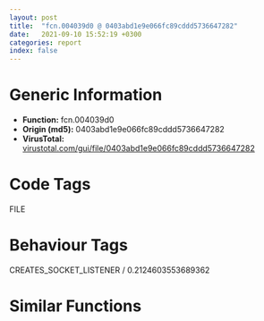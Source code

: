 ```yaml
---
layout: post
title:  "fcn.004039d0 @ 0403abd1e9e066fc89cddd5736647282"
date:   2021-09-10 15:52:19 +0300
categories: report
index: false
---
```


# Generic Information
- **Function:** fcn.004039d0
- **Origin (md5):** 0403abd1e9e066fc89cddd5736647282
- **VirusTotal:** [virustotal.com/gui/file/0403abd1e9e066fc89cddd5736647282][virustotal_ref]

# Code Tags
<span class="tag" id="FILE">FILE</span>


# Behaviour Tags
<span class="bhv-tag" id="CREATES_SOCKET_LISTENER">CREATES_SOCKET_LISTENER / 0.2124603553689362</span>

# Similar Functions
<script type="text/javascript" src="https://www.gstatic.com/charts/loader.js"></script>
<script type="text/javascript">

    google.charts.load('current', {'packages':['corechart']});
    google.charts.setOnLoadCallback(drawChart);

    function drawChart() {
    var data = new google.visualization.DataTable();
        data.addColumn('number', 'X');
        data.addColumn('number', 'Y');
        data.addColumn({type: 'string', role: 'tooltip', 'p': {'html': true}});
        data.addColumn({'type': 'string', 'role': 'style'});
        
        data.addRows([
    [-424.560791015625, 161.0481414794922, '<b><a href="/report/fcn.004039d0@0403abd1e9e066fc89cddd5736647282">fcn.004039d0</a><br>@0403abd1e9e066fc89cddd5736647282</b><br>push 0xffffffffffffffff<br>push 0x40c990<br>mov eax, dword<br>push eax<br>mov dword<br>sub esp, 0x34<br>push ebx<br>push ebp<br>push esi<br>push edi<br>xor esi, esi<br>lea ecx, [esp+0x14]<br>mov dword[esp+0x4c], esi<br>call sub.MFC42.DLL_CString::CString_1<br>lea ecx, [esp+0x20]<br>mov byte[esp+0x4c], 1<br>call sub.MFC42.DLL_CString::CString_1<br>lea ecx, [esp+0x28]<br>mov byte[esp+0x4c], 2<br>call fcn.0040c0cc<br>lea eax, [esp+0x54]<br>lea ecx, [esp+0x10]<br>push eax<br>mov byte[esp+0x50], 3<br>call sub.MFC42.DLL_CString::CString_2<br>lea ecx, [esp+0x18]<br>push 1<br>push ecx<br>lea ecx, [esp+0x18]<br>mov byte[esp+0x54], 4<br>call sub.MFC42.DLL_CString::Right<br>mov eax, dword[eax]<br>push 0x411508<br>push eax<br>call dword[sym.imp.MSVCRT.dll__mbscmp]<br>add esp, 8<br>lea ecx, [esp+0x18]<br>test eax, eax<br>setne bl<br>call fcn.0040bf10<br>test bl, bl<br>je 0x403a70<br>push 0x411508<br>lea ecx, [esp+0x14]<br>call sub.MFC42.DLL_CString::operator<br>push 0x4115f4<br>lea ecx, [esp+0x14]<br>call sub.MFC42.DLL_CString::operator<br>mov edx, dword[esp+0x10]<br>push esi<br>push edx<br>lea ecx, [esp+0x30]<br>call sub.MFC42.DLL_CFileFind::FindFile<br>cmp eax, esi<br>je 0x403b73<br>mov edi, dword[sym.imp.KERNEL32.dll_DeleteFileA]<br>mov ebx, dword[sym.imp.KERNEL32.dll_SetFileAttributesA]<br>lea ecx, [esp+0x28]<br>call sub.MFC42.DLL_CFileFind::FindNextFileA<br>mov ebp, eax<br>mov eax, dword[esp+0x28]<br>push 0x10<br>lea ecx, [esp+0x2c]<br>call dword[eax+0x40]<br>test eax, eax<br>je 0x403b05<br>lea ecx, [esp+0x28]<br>call sub.MFC42.DLL_CFileFind::IsDots<br>test eax, eax<br>jne 0x403b05<br>push ecx<br>mov ecx, esp<br>mov dword[esp+0x28], esp<br>push ecx<br>lea ecx, [esp+0x30]<br>call sub.MFC42.DLL_CFileFind::GetFilePath<br>call fcn.004039d0<br>add esp, 4<br>lea edx, [esp+0x18]<br>lea ecx, [esp+0x28]<br>push edx<br>call sub.MFC42.DLL_CFileFind::GetFilePath<br>mov eax, dword[eax]<br>push eax<br>call dword[sym.imp.KERNEL32.dll_RemoveDirectoryA]<br>lea ecx, [esp+0x18]<br>call fcn.0040bf10<br>jmp 0x403b6b<br>lea ecx, [esp+0x28]<br>call sub.MFC42.DLL_CFileFind::IsDots<br>test eax, eax<br>jne 0x403b6b<br>mov eax, dword[esp+0x28]<br>push 0x10<br>lea ecx, [esp+0x2c]<br>call dword[eax+0x40]<br>test eax, eax<br>jne 0x403b6b<br>lea ecx, [esp+0x1c]<br>push ecx<br>lea ecx, [esp+0x2c]<br>call sub.MFC42.DLL_CFileFind::GetFilePath<br>push eax<br>lea ecx, [esp+0x18]<br>mov byte[esp+0x50], 5<br>call fcn.0040bf64<br>lea ecx, [esp+0x1c]<br>mov byte[esp+0x4c], 4<br>call fcn.0040bf10<br>mov edx, dword[esp+0x14]<br>push edx<br>call edi<br>test eax, eax<br>jne 0x403b6b<br>mov eax, dword[esp+0x14]<br>and esi, 0xfffffffe<br>push esi<br>push eax<br>call ebx<br>mov ecx, dword[esp+0x14]<br>push ecx<br>call edi<br>test ebp, ebp<br>jne 0x403aa1<br>lea ecx, [esp+0x28]<br>call sub.MFC42.DLL_CFileFind::Close<br>lea ecx, [esp+0x10]<br>mov byte[esp+0x4c], 3<br>call fcn.0040bf10<br>lea ecx, [esp+0x28]<br>mov byte[esp+0x4c], 2<br>call sub.MFC42.DLL_CFileFind::CFileFind<br>lea ecx, [esp+0x20]<br>mov byte[esp+0x4c], 1<br>call fcn.0040bf10<br>lea ecx, [esp+0x14]<br>mov byte[esp+0x4c], 0<br>call fcn.0040bf10<br>lea ecx, [esp+0x54]<br>mov dword[esp+0x4c], 0xffffffff<br>call fcn.0040bf10<br>mov ecx, dword[esp+0x44]<br>pop edi<br>pop esi<br>pop ebp<br>mov dword<br>pop ebx<br>add esp, 0x40<br>ret <br><eoc> ', 'point { fill-color: #e0440e; }'],
[-202.67735290527344, 147.71844482421875, '<b><a href="/report/fcn.00484230@3e981d1767f44f5fe2446a49ffe52f4e">fcn.00484230</a><br>@3e981d1767f44f5fe2446a49ffe52f4e</b><br>push 0xffffffffffffffff<br>push 0x4c2ea8<br>mov eax, dword<br>push eax<br>mov dword<br>sub esp, 0x24<br>push edi<br>lea ecx, [esp+0x14]<br>call fcn.00484e10<br>mov dword[esp+0x14], 0x4d4144<br>mov ecx, dword[esp+0x38]<br>lea eax, [esp+0x14]<br>push eax<br>push ecx<br>mov dword[esp+0x38], 0<br>call fcn.00484310<br>mov edi, dword[esp+0x2c]<br>add esp, 8<br>shr edi, 2<br>dec edi<br>js 0x4842e5<br>push ebx<br>mov ebx, dword[esp+0x40]<br>push ebp<br>mov ebp, dword[sym.imp.USER32.dll_GetWindowRect]<br>push esi<br>mov edx, dword[esp+0x28]<br>lea eax, [esp+0x10]<br>push eax<br>mov esi, dword[edx+edi*4]<br>push esi<br>call ebp<br>lea ecx, [esp+0x10]<br>push ebx<br>lea edx, [esp+0x14]<br>push ecx<br>push edx<br>call dword[sym.imp.USER32.dll_IntersectRect]<br>lea eax, [esp+0x10]<br>push eax<br>call dword[sym.imp.USER32.dll_IsRectEmpty]<br>test eax, eax<br>jne 0x4842df<br>lea ecx, [esp+0x10]<br>push ecx<br>push esi<br>call fcn.004b5521<br>mov ecx, eax<br>call fcn.004ba4ec<br>push 0x705<br>lea edx, [esp+0x14]<br>push 0<br>push edx<br>push esi<br>call dword[sym.imp.USER32.dll_RedrawWindow]<br>dec edi<br>jns 0x48428b<br>pop esi<br>pop ebp<br>pop ebx<br>lea ecx, [esp+0x14]<br>mov dword[esp+0x30], 0xffffffff<br>mov dword[esp+0x14], 0x4d4120<br>call fcn.00485010<br>mov ecx, dword[esp+0x28]<br>pop edi<br>mov dword<br>add esp, 0x30<br>ret <br><eoc> ', 'null'],
[-410.2047119140625, -68.4517593383789, '<b><a href="/report/fcn.64073cf0@07e4412910bcf0f5969ef64c44eecb2d">fcn.64073cf0</a><br>@07e4412910bcf0f5969ef64c44eecb2d</b><br>sub esp, 0x464<br>mov eax, dword[0x641b8950]<br>xor eax, esp<br>mov dword[esp+0x460], eax<br>push ebx<br>push ebp<br>mov ebp, dword[esp+0x470]<br>lea eax, [esp+0x10]<br>push esi<br>mov esi, dword[esp+0x478]<br>push edi<br>push eax<br>mov dword[esp+0x1c], 0<br>call dword[sym.imp.Qt5Core.dll_public:_static_class_QString___cdecl_QSysInfo::machineHostName_void_]<br>add esp, 4<br>lea ecx, [esp+0x18]<br>call dword[sym.imp.Qt5Core.dll_public:_void___thiscall_QString::destructor_void_]<br>cmp dword[0x641b9d80], 0xfffffffe<br>jle 0x64073d44<br>call fcn.64074290<br>push 0xffffffffffffffff<br>lea ecx, [esp+0x14]<br>call sym<br>lea ecx, [esp+0x20]<br>call sym<br>push esi<br>lea ecx, [esp+0x24]<br>call sym<br>test al, al<br>je 0x64073f44<br>cmp dword[0x641b9d74], 0<br>je 0x64073e38<br>lea ecx, [esp+0x20]<br>call sym<br>lea ecx, [esp+0x20]<br>test eax, eax<br>jne 0x64073dbb<br>mov dword[esp+0x4c], eax<br>lea edi, [eax+0x10]<br>mov dword[esp+0x50], eax<br>lea esi, [esp+0x4c]<br>mov dword[esp+0x54], eax<br>mov dword[esp+0x58], eax<br>mov eax, 2<br>mov word[esp+0x4c], ax<br>call sym<br>push eax<br>call dword[sym.imp.WS2_32.dll_htonl]<br>mov dword[esp+0x50], eax<br>jmp 0x64073e13<br>xor eax, eax<br>lea esi, [esp+0x30]<br>mov dword[esp+0x30], eax<br>mov edi, 0x1c<br>mov dword[esp+0x34], eax<br>mov dword[esp+0x38], eax<br>mov dword[esp+0x3c], eax<br>mov dword[esp+0x40], eax<br>mov dword[esp+0x44], eax<br>mov dword[esp+0x48], eax<br>mov eax, 0x17<br>mov word[esp+0x30], ax<br>lea eax, [esp+0x5c]<br>push eax<br>call sym<br>mov ecx, eax<br>mov eax, dword[ecx]<br>mov dword[esp+0x38], eax<br>mov eax, dword[ecx+4]<br>mov dword[esp+0x3c], eax<br>mov eax, dword[ecx+8]<br>mov dword[esp+0x40], eax<br>mov eax, dword[ecx+0xc]<br>mov dword[esp+0x44], eax<br>push 0<br>push 0<br>push 0<br>push 0x401<br>lea eax, [esp+0x7c]<br>push eax<br>push edi<br>push esi<br>call dword[0x641b9d74]<br>test eax, eax<br>jne 0x64073e9b<br>push 0xffffffffffffffff<br>lea eax, [esp+0x70]<br>push eax<br>jmp 0x64073e79<br>lea eax, [esp+0x18]<br>mov ecx, esi<br>push eax<br>call dword[sym.imp.Qt5Core.dll_public:_class_QByteArray___thiscall_QString::toLatin1_void_]<br>mov ecx, eax<br>call dword[sym.imp.Qt5Core.dll_public:_char_const____thiscall_QByteArray::constData_void_const]<br>push eax<br>call dword[sym.imp.WS2_32.dll_inet_addr]<br>lea ecx, [esp+0x18]<br>mov dword[esp+0x2c], eax<br>call dword[sym.imp.Qt5Core.dll_public:_void___thiscall_QByteArray::destructor_void_]<br>push 2<br>push 4<br>lea eax, [esp+0x34]<br>push eax<br>call dword[sym.imp.WS2_32.dll_gethostbyaddr]<br>test eax, eax<br>je 0x64073e9b<br>push 0xffffffffffffffff<br>push dword[eax]<br>lea eax, [esp+0x20]<br>push eax<br>call dword[sym.imp.Qt5Core.dll_public:_static_class_QString___cdecl_QString::fromLatin1_char_const___int_]<br>add esp, 0xc<br>lea ecx, [esp+0x10]<br>push eax<br>call sym<br>lea ecx, [esp+0x18]<br>call dword[sym.imp.Qt5Core.dll_public:_void___thiscall_QString::destructor_void_]<br>lea eax, [esp+0x18]<br>push eax<br>lea ecx, [esp+0x14]<br>call sym<br>mov ecx, eax<br>call dword[sym.imp.Qt5Core.dll_public:_bool___thiscall_QString::isEmpty_void_const]<br>lea ecx, [esp+0x18]<br>mov bl, al<br>call dword[sym.imp.Qt5Core.dll_public:_void___thiscall_QString::destructor_void_]<br>test bl, bl<br>je 0x64073ee3<br>lea eax, [esp+0x18]<br>push eax<br>lea ecx, [esp+0x24]<br>call sym<br>push eax<br>lea ecx, [esp+0x14]<br>call sym<br>lea ecx, [esp+0x18]<br>call dword[sym.imp.Qt5Core.dll_public:_void___thiscall_QString::destructor_void_]<br>mov eax, dword[sym.imp.Qt5Core.dll_struct_QListData::Data_const_QListData::shared_null]<br>lea ecx, [esp+0x14]<br>mov dword[esp+0x14], eax<br>lea eax, [esp+0x20]<br>push eax<br>call fcn.64072cc0<br>lea eax, [esp+0x14]<br>push eax<br>lea ecx, [esp+0x14]<br>call sym<br>mov eax, dword[esp+0x14]<br>mov ecx, dword[eax]<br>test ecx, ecx<br>je 0x64073f29<br>cmp ecx, 0xffffffff<br>je 0x64073f33<br>or ecx, 0xffffffff<br>lock xadd<br>setne al<br>test al, al<br>jne 0x64073f33<br>mov eax, dword[esp+0x14]<br>push eax<br>lea ecx, [esp+0x18]<br>call fcn.6402afa0<br>lea eax, [esp+0x10]<br>mov ecx, ebp<br>push eax<br>call sym<br>jmp 0x64074263<br>lea eax, [esp+0x28]<br>push esi<br>push eax<br>call dword[sym.imp.Qt5Core.dll_public:_static_class_QByteArray___cdecl_QUrl::toAce_class_QString_const__]<br>add esp, 8<br>lea ecx, [esp+0x10]<br>push esi<br>call sym<br>lea ecx, [esp+0x28]<br>call dword[sym.imp.Qt5Core.dll_public:_bool___thiscall_QByteArray::isEmpty_void_const]<br>test al, al<br>je 0x64073ff7<br>push 1<br>lea ecx, [esp+0x14]<br>call sym<br>mov ecx, esi<br>call dword[sym.imp.Qt5Core.dll_public:_bool___thiscall_QString::isEmpty_void_const]<br>mov ecx, 0x641af2e4<br>push 0xffffffffffffffff<br>push 0<br>test al, al<br>je 0x64073faa<br>push str.No_host_name_given<br>lea eax, [esp+0x30]<br>mov ebx, 1<br>push eax<br>call dword[sym.imp.Qt5Core.dll_public:_class_QString___thiscall_QMetaObject::tr_char_const___char_const___int_]<br>lea eax, [esp+0x24]<br>jmp 0x64073fc3<br>push str.Invalid_hostname<br>lea eax, [esp+0x28]<br>mov ebx, 2<br>push eax<br>call dword[sym.imp.Qt5Core.dll_public:_class_QString___thiscall_QMetaObject::tr_char_const___char_const___int_]<br>lea eax, [esp+0x1c]<br>push eax<br>lea ecx, [esp+0x14]<br>call sym<br>test bl, 2<br>je 0x64073fdf<br>lea ecx, [esp+0x1c]<br>and ebx, 0xfffffffd<br>call dword[sym.imp.Qt5Core.dll_public:_void___thiscall_QString::destructor_void_]<br>test bl, 1<br>je 0x6407424d<br>lea ecx, [esp+0x24]<br>call dword[sym.imp.Qt5Core.dll_public:_void___thiscall_QString::destructor_void_]<br>jmp 0x6407424d<br>cmp dword[0x641b9d78], 0<br>je 0x6407414d<br>cmp dword[0x641b9d7c], 0<br>je 0x6407414d<br>lea eax, [esp+0x18]<br>push eax<br>push 0<br>push 0<br>lea ecx, [esp+0x34]<br>call dword[sym.imp.Qt5Core.dll_public:_char_const____thiscall_QByteArray::constData_void_const]<br>push eax<br>call dword[0x641b9d78]<br>test eax, eax<br>jne 0x64074239<br>mov esi, dword[esp+0x18]<br>mov eax, dword[sym.imp.Qt5Core.dll_struct_QListData::Data_const_QListData::shared_null]<br>mov dword[esp+0x14], eax<br>test esi, esi<br>je 0x64074130<br>mov ebx, dword[sym.imp.WS2_32.dll_ntohl]<br>mov edi, dword[sym.imp.Qt5Core.dll_public:_class_QString___thiscall_QMetaObject::tr_char_const___char_const___int_]<br>mov eax, dword[esi+4]<br>sub eax, 2<br>je 0x640740e1<br>sub eax, 0x15<br>je 0x640740a2<br>push 2<br>lea ecx, [esp+0x14]<br>call sym<br>push 0xffffffffffffffff<br>push 0<br>push str.Unknown_address_type<br>lea eax, [esp+0x38]<br>mov ecx, 0x641af2e4<br>push eax<br>call edi<br>lea eax, [esp+0x2c]<br>push eax<br>lea ecx, [esp+0x14]<br>call sym<br>lea ecx, [esp+0x2c]<br>call dword[sym.imp.Qt5Core.dll_public:_void___thiscall_QString::destructor_void_]<br>jmp 0x64074125<br>lea ecx, [esp+0x24]<br>call sym<br>mov eax, dword[esi+0x18]<br>lea ecx, [esp+0x24]<br>add eax, 8<br>push eax<br>call sym<br>lea eax, [esp+0x24]<br>push eax<br>lea ecx, [esp+0x18]<br>call fcn.64073ca0<br>test al, al<br>jne 0x640740db<br>lea eax, [esp+0x24]<br>push eax<br>lea ecx, [esp+0x18]<br>call fcn.64072cc0<br>lea ecx, [esp+0x24]<br>jmp 0x64074120<br>lea ecx, [esp+0x1c]<br>call sym<br>mov eax, dword[esi+0x18]<br>push dword[eax+4]<br>call ebx<br>push eax<br>lea ecx, [esp+0x20]<br>call sym<br>lea eax, [esp+0x1c]<br>push eax<br>lea ecx, [esp+0x18]<br>call fcn.64073ca0<br>test al, al<br>jne 0x6407411c<br>lea eax, [esp+0x1c]<br>push eax<br>lea ecx, [esp+0x18]<br>call fcn.64072cc0<br>lea ecx, [esp+0x1c]<br>call sym<br>mov esi, dword[esi+0x1c]<br>test esi, esi<br>jne 0x64074054<br>lea eax, [esp+0x14]<br>push eax<br>lea ecx, [esp+0x14]<br>call sym<br>push dword[esp+0x18]<br>call dword[0x641b9d7c]<br>jmp 0x6407420c<br>lea ecx, [esp+0x28]<br>call dword[sym.imp.Qt5Core.dll_public:_char_const____thiscall_QByteArray::constData_void_const]<br>push eax<br>call dword[sym.imp.WS2_32.dll_gethostbyname]<br>test eax, eax<br>je 0x64074239<br>mov ecx, dword[sym.imp.Qt5Core.dll_struct_QListData::Data_const_QListData::shared_null]<br>mov dword[esp+0x14], ecx<br>movsx ecx, word[eax+8]<br>sub ecx, 2<br>je 0x640741b7<br>push 2<br>lea ecx, [esp+0x14]<br>call sym<br>push 0xffffffffffffffff<br>push 0<br>push str.Unknown_address_type<br>lea eax, [esp+0x24]<br>mov ecx, 0x641af2e4<br>push eax<br>call dword[sym.imp.Qt5Core.dll_public:_class_QString___thiscall_QMetaObject::tr_char_const___char_const___int_]<br>lea eax, [esp+0x18]<br>push eax<br>lea ecx, [esp+0x14]<br>call sym<br>lea ecx, [esp+0x18]<br>call dword[sym.imp.Qt5Core.dll_public:_void___thiscall_QString::destructor_void_]<br>jmp 0x640741fe<br>mov esi, dword[eax+0xc]<br>mov edi, dword[esi]<br>test edi, edi<br>je 0x640741fe<br>mov ebx, dword[sym.imp.WS2_32.dll_ntohl]<br>lea ecx, [esp+0x1c]<br>call sym<br>push dword[edi]<br>call ebx<br>push eax<br>lea ecx, [esp+0x20]<br>call sym<br>lea eax, [esp+0x1c]<br>push eax<br>lea ecx, [esp+0x18]<br>call fcn.64072cc0<br>lea ecx, [esp+0x1c]<br>call sym<br>mov edi, dword[esi+4]<br>lea esi, [esi+4]<br>test edi, edi<br>jne 0x640741c6<br>lea eax, [esp+0x14]<br>push eax<br>lea ecx, [esp+0x14]<br>call sym<br>mov eax, dword[esp+0x14]<br>mov ecx, dword[eax]<br>test ecx, ecx<br>je 0x6407422d<br>cmp ecx, 0xffffffff<br>je 0x6407424d<br>or ecx, 0xffffffff<br>lock xadd<br>setne al<br>test al, al<br>jne 0x6407424d<br>mov eax, dword[esp+0x14]<br>push eax<br>lea ecx, [esp+0x18]<br>call fcn.6402afa0<br>jmp 0x6407424d<br>lea eax, [esp+0x10]<br>push eax<br>call dword[sym.imp.WS2_32.dll_WSAGetLastError]<br>push eax<br>call fcn.64074440<br>add esp, 8<br>lea eax, [esp+0x10]<br>mov ecx, ebp<br>push eax<br>call sym<br>lea ecx, [esp+0x28]<br>call dword[sym.imp.Qt5Core.dll_public:_void___thiscall_QByteArray::destructor_void_]<br>lea ecx, [esp+0x20]<br>call sym<br>lea ecx, [esp+0x10]<br>call sym<br>mov ecx, dword[esp+0x470]<br>mov eax, ebp<br>pop edi<br>pop esi<br>pop ebp<br>pop ebx<br>xor ecx, esp<br>call fcn.641429ea<br>add esp, 0x464<br>ret <br><eoc> ', 'null'],
[-34.54599380493164, 2.3388893604278564, '<b><a href="/report/fcn.005279a0@c60344b51fa39a329b92557d24ff7670">fcn.005279a0</a><br>@c60344b51fa39a329b92557d24ff7670</b><br>push ebp<br>mov ebp, esp<br>and esp, 0xfffffff8<br>push 0xffffffffffffffff<br>push 0x5a6fb6<br>mov eax, dword<br>push eax<br>sub esp, 0x240<br>mov eax, dword[0x5ffcc0]<br>xor eax, esp<br>mov dword[esp+0x238], eax<br>push ebx<br>push esi<br>push edi<br>mov eax, dword[0x5ffcc0]<br>xor eax, esp<br>push eax<br>lea eax, [esp+0x250]<br>mov dword<br>mov edi, ecx<br>xor ebx, ebx<br>push 0x5dd660<br>lea ecx, [esp+0x28]<br>mov dword[esp+0x24], edi<br>mov esi, edx<br>mov dword[esp+0x14], ebx<br>call fcn.00401f70<br>lea eax, [esp+0x5c]<br>push eax<br>push 0x202<br>mov dword[esp+0x260], ebx<br>call dword[sym.imp.WS2_32.dll_WSAStartup]<br>test eax, eax<br>je 0x527a33<br>lea ecx, [esp+0x24]<br>push ecx<br>mov ecx, edi<br>call fcn.00401fb0<br>lea ecx, [esp+0x24]<br>call fcn.00401ff0<br>mov eax, edi<br>jmp 0x527bbc<br>push esi<br>call dword[sym.imp.WS2_32.dll_inet_addr]<br>mov dword[esp+0x14], eax<br>cmp eax, 0xffffffff<br>jne 0x527a65<br>push esi<br>call sub.WS2_32.dll_gethostbyname<br>cmp eax, ebx<br>jne 0x527a5a<br>call dword[sym.imp.WS2_32.dll_WSACleanup]<br>lea edx, [esp+0x24]<br>push edx<br>jmp 0x527a1c<br>mov eax, dword[eax+0xc]<br>mov ecx, dword[eax]<br>mov edx, dword[ecx]<br>mov dword[esp+0x14], edx<br>call sub.IPHLPAPI.DLL_IcmpCreateFile<br>mov dword[esp+0x10], eax<br>cmp eax, 0xffffffff<br>jne 0x527a80<br>call dword[sym.imp.WS2_32.dll_WSACleanup]<br>lea eax, [esp+0x24]<br>push eax<br>jmp 0x527a1c<br>xor eax, eax<br>push 0x3b<br>lea ecx, [esp+0x211]<br>push ebx<br>mov dword[esp+0x20], eax<br>push ecx<br>mov dword[esp+0x28], eax<br>mov byte[esp+0x24], 1<br>mov byte[esp+0x1f8], bl<br>mov dword[esp+0x1f9], eax<br>mov dword[esp+0x1fd], eax<br>mov dword[esp+0x201], eax<br>mov dword[esp+0x205], eax<br>mov dword[esp+0x209], eax<br>mov dword[esp+0x20d], eax<br>mov dword[esp+0x211], eax<br>mov word[esp+0x215], ax<br>mov byte[esp+0x217], al<br>mov byte[esp+0x218], bl<br>call fcn.0057a180<br>mov edi, dword[ebp+8]<br>add esp, 0xc<br>mov esi, 1<br>mov edx, edi<br>dec edi<br>test edx, edx<br>je 0x527b91<br>push 0xbb8<br>push 0x3c<br>lea eax, [esp+0x214]<br>push eax<br>mov eax, dword[esp+0x20]<br>lea ecx, [esp+0x24]<br>push ecx<br>mov ecx, dword[esp+0x20]<br>push 0x20<br>lea edx, [esp+0x200]<br>push edx<br>push eax<br>push ecx<br>call sub.IPHLPAPI.DLL_IcmpSendEcho<br>test eax, eax<br>je 0x527b85<br>cmp edi, ebx<br>jne 0x527b76<br>mov edx, dword[esp+0x20c]<br>push edx<br>call dword[sym.imp.WS2_32.dll_inet_ntoa]<br>push eax<br>lea ecx, [esp+0x44]<br>call fcn.00401f70<br>lea eax, [esp+0x40]<br>push eax<br>lea ecx, [esp+0x28]<br>mov byte[esp+0x25c], 1<br>call fcn.00410510<br>lea ecx, [esp+0x40]<br>mov byte[esp+0x258], bl<br>call fcn.00401ff0<br>mov ecx, dword[esp+0x14]<br>cmp dword[esp+0x20c], ecx<br>jne 0x527b85<br>xor esi, esi<br>inc byte[esp+0x18]<br>cmp esi, ebx<br>jne 0x527af8<br>mov edx, dword[esp+0x10]<br>push edx<br>call sub.IPHLPAPI.DLL_IcmpCloseHandle<br>call dword[sym.imp.WS2_32.dll_WSACleanup]<br>mov esi, dword[esp+0x20]<br>lea eax, [esp+0x24]<br>push eax<br>mov ecx, esi<br>call fcn.00401fb0<br>lea ecx, [esp+0x24]<br>call fcn.00401ff0<br>mov eax, esi<br>mov ecx, dword[esp+0x250]<br>mov dword<br>pop ecx<br>pop edi<br>pop esi<br>pop ebx<br>mov ecx, dword[esp+0x238]<br>xor ecx, esp<br>call fcn.005713ed<br>mov esp, ebp<br>pop ebp<br>ret <br><eoc> ', 'null'],
[-204.9505615234375, -152.06825256347656, '<b><a href="/report/fcn.6408be10@07e4412910bcf0f5969ef64c44eecb2d">fcn.6408be10</a><br>@07e4412910bcf0f5969ef64c44eecb2d</b><br>sub esp, 0x5c<br>mov eax, dword[0x641b8950]<br>xor eax, esp<br>mov dword[esp+0x58], eax<br>push ebx<br>xor eax, eax<br>push ebp<br>mov ebp, ecx<br>mov dword[esp+0x3c], eax<br>push esi<br>mov dword[esp+0x44], eax<br>mov dword[esp+0x48], eax<br>mov dword[esp+0x4c], eax<br>lea ebx, [ebp+0x40]<br>mov dword[esp+0x50], eax<br>mov ecx, ebx<br>mov dword[esp+0x54], eax<br>mov dword[esp+0x58], eax<br>lea eax, [esp+0x40]<br>push edi<br>push eax<br>call fcn.6408c370<br>mov ecx, dword[ebx]<br>mov eax, dword[ecx]<br>cmp eax, 1<br>je 0x6408be68<br>test eax, eax<br>je 0x6408be68<br>push dword[ecx+4]<br>mov ecx, ebx<br>call fcn.6408c500<br>mov ecx, ebx<br>call dword[sym.imp.Qt5Core.dll_public:_void_____thiscall_QListData::end_void_const]<br>xor esi, esi<br>lea ecx, [esp+0x30]<br>mov edi, dword[eax-4]<br>mov dword[esp+0x24], edi<br>mov dword[esp+0x38], 0xc<br>mov dword[esp+0x40], 0<br>mov dword[esp+0x3c], 0<br>mov dword[esp+0x1c], esi<br>call dword[sym.imp.Qt5Core.dll_public:_void___thiscall_QByteArray::constructor_void_]<br>lea ecx, [esp+0x2c]<br>call dword[sym.imp.Qt5Core.dll_public:_void___thiscall_QByteArray::constructor_void_]<br>lea ecx, [esp+0x34]<br>call dword[sym.imp.Qt5Core.dll_public:_void___thiscall_QByteArray::constructor_void_]<br>test byte[ebp+0x64], 7<br>je 0x6408c1f7<br>push 0x14<br>call sub.MSVCR120.dll_void____cdecl_operator_new_unsigned_int_<br>add esp, 4<br>test eax, eax<br>je 0x6408bed7<br>push 0<br>mov esi, eax<br>call sub.MSVCR120.dll_void___cdecl_operator_delete_void__<br>add esp, 4<br>push 1<br>push esi<br>call dword[sym.imp.ADVAPI32.dll_InitializeSecurityDescriptor]<br>test eax, eax<br>jne 0x6408bf12<br>push 0x64151c88<br>push 0x20<br>lea ecx, [esp+0x18]<br>call dword[sym.imp.Qt5Core.dll_public:_void___thiscall_QString::constructor_class_QLatin1String_]<br>lea eax, [esp+0x10]<br>mov ecx, ebp<br>push eax<br>call fcn.6408c910<br>lea ecx, [esp+0x10]<br>call dword[sym.imp.Qt5Core.dll_public:_void___thiscall_QString::destructor_void_]<br>xor bl, bl<br>jmp 0x6408c32f<br>lea eax, [esp+0x20]<br>mov dword[esp+0x20], 0<br>push eax<br>push 8<br>call dword[sym.imp.KERNEL32.dll_GetCurrentProcess]<br>push eax<br>call dword[sym.imp.ADVAPI32.dll_OpenProcessToken]<br>test eax, eax<br>je 0x6408c314<br>mov edi, dword[sym.imp.ADVAPI32.dll_GetTokenInformation]<br>lea eax, [esp+0x18]<br>push eax<br>push 0<br>push 0<br>push 1<br>push dword[esp+0x30]<br>mov dword[esp+0x2c], 0<br>call edi<br>push dword[esp+0x18]<br>lea ecx, [esp+0x30]<br>push 0<br>call dword[sym.imp.Qt5Core.dll_public:_class_QByteArray____thiscall_QByteArray::fill_char__int_]<br>lea ecx, [esp+0x2c]<br>call dword[sym.imp.Qt5Core.dll_public:_char____thiscall_QByteArray::data_void_]<br>mov ebx, eax<br>lea eax, [esp+0x18]<br>push eax<br>push dword[esp+0x1c]<br>mov dword[esp+0x1c], ebx<br>push ebx<br>push 1<br>push dword[esp+0x30]<br>call edi<br>test eax, eax<br>je 0x6408bfd8<br>lea eax, [esp+0x18]<br>mov dword[esp+0x18], 0<br>push eax<br>push 0<br>push 0<br>push 5<br>push dword[esp+0x30]<br>call edi<br>push dword[esp+0x18]<br>lea ecx, [esp+0x38]<br>push 0<br>call dword[sym.imp.Qt5Core.dll_public:_class_QByteArray____thiscall_QByteArray::fill_char__int_]<br>lea ecx, [esp+0x34]<br>call dword[sym.imp.Qt5Core.dll_public:_char____thiscall_QByteArray::data_void_]<br>lea ecx, [esp+0x18]<br>mov dword[esp+0x10], eax<br>push ecx<br>push dword[esp+0x1c]<br>push eax<br>push 5<br>push dword[esp+0x30]<br>call edi<br>test eax, eax<br>jne 0x6408c01c<br>push 0x64151c88<br>lea ecx, [esp+0x28]<br>call fcn.6401edf0<br>lea ecx, [esp+0x10]<br>push dword[eax+4]<br>push dword[eax]<br>call dword[sym.imp.Qt5Core.dll_public:_void___thiscall_QString::constructor_class_QLatin1String_]<br>lea eax, [esp+0x10]<br>mov ecx, ebp<br>push eax<br>call fcn.6408c910<br>lea ecx, [esp+0x10]<br>call dword[sym.imp.Qt5Core.dll_public:_void___thiscall_QString::destructor_void_]<br>push dword[esp+0x20]<br>call dword[sym.imp.KERNEL32.dll_CloseHandle]<br>xor bl, bl<br>jmp 0x6408c32f<br>push dword[esp+0x20]<br>call dword[sym.imp.KERNEL32.dll_CloseHandle]<br>lea eax, [esp+0x1c]<br>mov dword[esp+0x60], 0<br>push eax<br>push 0<br>push 0<br>push 0<br>push 0<br>push 0<br>push 0<br>push 0<br>push 0<br>push 1<br>lea eax, [esp+0x88]<br>mov word[esp+0x8c], 0x100<br>push eax<br>call dword[sym.imp.ADVAPI32.dll_AllocateAndInitializeSid]<br>test eax, eax<br>jne 0x6408c09b<br>push 0x64151c88<br>lea ecx, [esp+0x28]<br>call fcn.6401edf0<br>lea ecx, [esp+0x10]<br>push dword[eax+4]<br>push dword[eax]<br>call dword[sym.imp.Qt5Core.dll_public:_void___thiscall_QString::constructor_class_QLatin1String_]<br>lea eax, [esp+0x10]<br>mov ecx, ebp<br>push eax<br>call fcn.6408c910<br>lea ecx, [esp+0x10]<br>call dword[sym.imp.Qt5Core.dll_public:_void___thiscall_QString::destructor_void_]<br>xor bl, bl<br>jmp 0x6408c32f<br>push dword[ebx]<br>mov ebx, dword[sym.imp.ADVAPI32.dll_GetLengthSid]<br>call ebx<br>lea edi, [eax+0x28]<br>mov eax, dword[esp+0x10]<br>push dword[eax]<br>call ebx<br>push dword[esp+0x1c]<br>add eax, 0xfffffffc<br>add edi, eax<br>call ebx<br>dec eax<br>lea ecx, [esp+0x30]<br>add edi, eax<br>and edi, 0xfffffffc<br>push edi<br>push 0<br>call dword[sym.imp.Qt5Core.dll_public:_class_QByteArray____thiscall_QByteArray::fill_char__int_]<br>lea ecx, [esp+0x30]<br>call dword[sym.imp.Qt5Core.dll_public:_char____thiscall_QByteArray::data_void_]<br>push 4<br>mov ebx, eax<br>push edi<br>push ebx<br>call dword[sym.imp.ADVAPI32.dll_InitializeAcl]<br>test byte[ebp+0x64], 1<br>mov edi, dword[sym.imp.ADVAPI32.dll_AddAccessAllowedAce]<br>je 0x6408c104<br>mov eax, dword[esp+0x14]<br>push dword[eax]<br>push 0x1f01ff<br>push 2<br>push ebx<br>call edi<br>test eax, eax<br>je 0x6408c136<br>test byte[ebp+0x64], 2<br>je 0x6408c11e<br>mov eax, dword[esp+0x10]<br>push dword[eax]<br>push 0x1f01ff<br>push 2<br>push ebx<br>call edi<br>test eax, eax<br>je 0x6408c136<br>test byte[ebp+0x64], 4<br>je 0x6408c17a<br>push dword[esp+0x1c]<br>push 0x1f01ff<br>push 2<br>push ebx<br>call edi<br>test eax, eax<br>jne 0x6408c17a<br>push 0x64151c88<br>lea ecx, [esp+0x28]<br>call fcn.6401edf0<br>lea ecx, [esp+0x10]<br>push dword[eax+4]<br>push dword[eax]<br>call dword[sym.imp.Qt5Core.dll_public:_void___thiscall_QString::constructor_class_QLatin1String_]<br>lea eax, [esp+0x10]<br>mov ecx, ebp<br>push eax<br>call fcn.6408c910<br>lea ecx, [esp+0x10]<br>call dword[sym.imp.Qt5Core.dll_public:_void___thiscall_QString::destructor_void_]<br>push dword[esp+0x1c]<br>call dword[sym.imp.ADVAPI32.dll_FreeSid]<br>xor bl, bl<br>jmp 0x6408c32f<br>mov eax, dword[esp+0x14]<br>push 0<br>push dword[eax]<br>push esi<br>call dword[sym.imp.ADVAPI32.dll_SetSecurityDescriptorOwner]<br>mov eax, dword[esp+0x10]<br>push 0<br>push dword[eax]<br>push esi<br>call dword[sym.imp.ADVAPI32.dll_SetSecurityDescriptorGroup]<br>push 0<br>push ebx<br>push 1<br>push esi<br>call dword[sym.imp.ADVAPI32.dll_SetSecurityDescriptorDacl]<br>test eax, eax<br>jne 0x6408c1ec<br>push 0x64151c88<br>lea ecx, [esp+0x28]<br>call fcn.6401edf0<br>lea ecx, [esp+0x14]<br>push dword[eax+4]<br>push dword[eax]<br>call dword[sym.imp.Qt5Core.dll_public:_void___thiscall_QString::constructor_class_QLatin1String_]<br>lea eax, [esp+0x14]<br>mov ecx, ebp<br>push eax<br>call fcn.6408c910<br>lea ecx, [esp+0x14]<br>call dword[sym.imp.Qt5Core.dll_public:_void___thiscall_QString::destructor_void_]<br>push dword[esp+0x1c]<br>call dword[sym.imp.ADVAPI32.dll_FreeSid]<br>xor bl, bl<br>jmp 0x6408c32f<br>mov edi, dword[esp+0x24]<br>lea ebx, [ebp+0x40]<br>mov dword[esp+0x3c], esi<br>lea eax, [esp+0x38]<br>push eax<br>push 0xbb8<br>push 0<br>push 0<br>push 0xff<br>push 0<br>push 0x40000003<br>lea ecx, [ebp+0x50]<br>call dword[sym.imp.Qt5Core.dll_public:_unsigned_short_int_const____thiscall_QString::utf16_void_const]<br>push eax<br>call dword[sym.imp.KERNEL32.dll_CreateNamedPipeW]<br>mov dword[edi], eax<br>cmp eax, 0xffffffff<br>jne 0x6408c289<br>push 0x64151c88<br>push 0x20<br>lea ecx, [esp+0x1c]<br>call dword[sym.imp.Qt5Core.dll_public:_void___thiscall_QString::constructor_class_QLatin1String_]<br>lea eax, [esp+0x14]<br>mov ecx, ebp<br>push eax<br>call fcn.6408c910<br>lea ecx, [esp+0x14]<br>call dword[sym.imp.Qt5Core.dll_public:_void___thiscall_QString::destructor_void_]<br>mov ecx, dword[ebx]<br>mov eax, dword[ecx]<br>cmp eax, 1<br>je 0x6408c266<br>test eax, eax<br>je 0x6408c266<br>push dword[ecx+4]<br>mov ecx, ebx<br>call fcn.6408c500<br>push ecx<br>mov ecx, ebx<br>mov edi, esp<br>call dword[sym.imp.Qt5Core.dll_public:_void_____thiscall_QListData::end_void_const]<br>sub eax, 4<br>mov ecx, ebx<br>mov dword[edi], eax<br>lea eax, [esp+0x28]<br>push eax<br>call fcn.6408c670<br>xor bl, bl<br>jmp 0x6408c32f<br>mov eax, dword[esp+0x1c]<br>test eax, eax<br>je 0x6408c298<br>push eax<br>call dword[sym.imp.ADVAPI32.dll_FreeSid]<br>lea ecx, [edi+4]<br>xor eax, eax<br>mov dword[ecx], eax<br>mov dword[ecx+4], eax<br>mov dword[ecx+8], eax<br>mov dword[ecx+0xc], eax<br>mov dword[ecx+0x10], eax<br>mov eax, dword[ebp+0x44]<br>push ecx<br>push dword[edi]<br>mov dword[edi+0x14], eax<br>call dword[sym.imp.KERNEL32.dll_ConnectNamedPipe]<br>test eax, eax<br>jne 0x6408c324<br>call dword[sym.imp.KERNEL32.dll_GetLastError]<br>cmp eax, 0x217<br>je 0x6408c31e<br>cmp eax, 0x3e5<br>je 0x6408c318<br>push dword[edi]<br>call dword[sym.imp.KERNEL32.dll_CloseHandle]<br>push 0x64151c88<br>lea ecx, [esp+0x28]<br>call fcn.6401edf0<br>lea ecx, [esp+0x14]<br>push dword[eax+4]<br>push dword[eax]<br>call dword[sym.imp.Qt5Core.dll_public:_void___thiscall_QString::constructor_class_QLatin1String_]<br>lea eax, [esp+0x14]<br>mov ecx, ebp<br>push eax<br>call fcn.6408c910<br>lea ecx, [esp+0x14]<br>call dword[sym.imp.Qt5Core.dll_public:_void___thiscall_QString::destructor_void_]<br>mov ecx, ebx<br>call fcn.6408c8d0<br>xor bl, bl<br>jmp 0x6408c32f<br>mov byte[edi+0x18], 0<br>jmp 0x6408c32d<br>mov byte[edi+0x18], 1<br>jmp 0x6408c32d<br>push dword[ebp+0x44]<br>call dword[sym.imp.KERNEL32.dll_SetEvent]<br>mov bl, 1<br>lea ecx, [esp+0x34]<br>call dword[sym.imp.Qt5Core.dll_public:_void___thiscall_QByteArray::destructor_void_]<br>lea ecx, [esp+0x2c]<br>call dword[sym.imp.Qt5Core.dll_public:_void___thiscall_QByteArray::destructor_void_]<br>lea ecx, [esp+0x30]<br>call dword[sym.imp.Qt5Core.dll_public:_void___thiscall_QByteArray::destructor_void_]<br>push esi<br>call sub.MSVCR120.dll_void___cdecl_operator_delete_void__<br>mov ecx, dword[esp+0x6c]<br>add esp, 4<br>mov al, bl<br>pop edi<br>pop esi<br>pop ebp<br>pop ebx<br>xor ecx, esp<br>call fcn.641429ea<br>add esp, 0x5c<br>ret <br><eoc> ', 'null'],

        ]);

    var options = {
        title: 'Similarity Plot',
        legend: 'none',
        colors: ['#dedbd9', '#e6693e', '#ec8f6e', '#f3b49f', '#f6c7b6'],
        tooltip: {isHtml: true, trigger: 'both'},
        explorer: {
        actions: ["dragToZoom", "rightClickToReset"],
        },
        chartArea: {
        width: '80%',
        height: '80%'
        },
        width: '100%',
        height: '100%'
    };

    var chart = new google.visualization.ScatterChart(document.getElementById('chart_div'));

    chart.draw(data, options);
    }
    
</script>


<div id="chart_div" style="width: 100%px; height: 100%;"></div>

# Disassembled Code
{% highlight nasm %}

push 0xffffffffffffffff
push 0x40c990
mov eax, dword
push eax
mov dword
sub esp, 0x34
push ebx
push ebp
push esi
push edi
xor esi, esi
lea ecx, [esp+0x14]
mov dword[esp+0x4c], esi
call sub.MFC42.DLL_CString::CString_1
lea ecx, [esp+0x20]
mov byte[esp+0x4c], 1
call sub.MFC42.DLL_CString::CString_1
lea ecx, [esp+0x28]
mov byte[esp+0x4c], 2
call fcn.0040c0cc
lea eax, [esp+0x54]
lea ecx, [esp+0x10]
push eax
mov byte[esp+0x50], 3
call sub.MFC42.DLL_CString::CString_2
lea ecx, [esp+0x18]
push 1
push ecx
lea ecx, [esp+0x18]
mov byte[esp+0x54], 4
call sub.MFC42.DLL_CString::Right
mov eax, dword[eax]
push 0x411508
push eax
call dword[sym.imp.MSVCRT.dll__mbscmp]
add esp, 8
lea ecx, [esp+0x18]
test eax, eax
setne bl
call fcn.0040bf10
test bl, bl
je 0x403a70
push 0x411508
lea ecx, [esp+0x14]
call sub.MFC42.DLL_CString::operator
push 0x4115f4
lea ecx, [esp+0x14]
call sub.MFC42.DLL_CString::operator
mov edx, dword[esp+0x10]
push esi
push edx
lea ecx, [esp+0x30]
call sub.MFC42.DLL_CFileFind::FindFile
cmp eax, esi
je 0x403b73
mov edi, dword[sym.imp.KERNEL32.dll_DeleteFileA]
mov ebx, dword[sym.imp.KERNEL32.dll_SetFileAttributesA]
lea ecx, [esp+0x28]
call sub.MFC42.DLL_CFileFind::FindNextFileA
mov ebp, eax
mov eax, dword[esp+0x28]
push 0x10
lea ecx, [esp+0x2c]
call dword[eax+0x40]
test eax, eax
je 0x403b05
lea ecx, [esp+0x28]
call sub.MFC42.DLL_CFileFind::IsDots
test eax, eax
jne 0x403b05
push ecx
mov ecx, esp
mov dword[esp+0x28], esp
push ecx
lea ecx, [esp+0x30]
call sub.MFC42.DLL_CFileFind::GetFilePath
call fcn.004039d0
add esp, 4
lea edx, [esp+0x18]
lea ecx, [esp+0x28]
push edx
call sub.MFC42.DLL_CFileFind::GetFilePath
mov eax, dword[eax]
push eax
call dword[sym.imp.KERNEL32.dll_RemoveDirectoryA]
lea ecx, [esp+0x18]
call fcn.0040bf10
jmp 0x403b6b
lea ecx, [esp+0x28]
call sub.MFC42.DLL_CFileFind::IsDots
test eax, eax
jne 0x403b6b
mov eax, dword[esp+0x28]
push 0x10
lea ecx, [esp+0x2c]
call dword[eax+0x40]
test eax, eax
jne 0x403b6b
lea ecx, [esp+0x1c]
push ecx
lea ecx, [esp+0x2c]
call sub.MFC42.DLL_CFileFind::GetFilePath
push eax
lea ecx, [esp+0x18]
mov byte[esp+0x50], 5
call fcn.0040bf64
lea ecx, [esp+0x1c]
mov byte[esp+0x4c], 4
call fcn.0040bf10
mov edx, dword[esp+0x14]
push edx
call edi
test eax, eax
jne 0x403b6b
mov eax, dword[esp+0x14]
and esi, 0xfffffffe
push esi
push eax
call ebx
mov ecx, dword[esp+0x14]
push ecx
call edi
test ebp, ebp
jne 0x403aa1
lea ecx, [esp+0x28]
call sub.MFC42.DLL_CFileFind::Close
lea ecx, [esp+0x10]
mov byte[esp+0x4c], 3
call fcn.0040bf10
lea ecx, [esp+0x28]
mov byte[esp+0x4c], 2
call sub.MFC42.DLL_CFileFind::CFileFind
lea ecx, [esp+0x20]
mov byte[esp+0x4c], 1
call fcn.0040bf10
lea ecx, [esp+0x14]
mov byte[esp+0x4c], 0
call fcn.0040bf10
lea ecx, [esp+0x54]
mov dword[esp+0x4c], 0xffffffff
call fcn.0040bf10
mov ecx, dword[esp+0x44]
pop edi
pop esi
pop ebp
mov dword
pop ebx
add esp, 0x40
ret

{% endhighlight %}

[virustotal_ref]: https://www.virustotal.com/gui/file/0403abd1e9e066fc89cddd5736647282